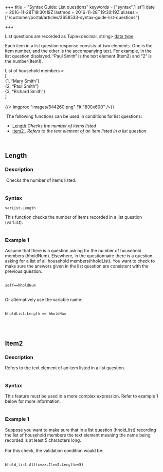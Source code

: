 ﻿+++
title = "Syntax Guide: List questions"
keywords = ["syntax","list"]
date = 2016-11-28T19:30:19Z
lastmod = 2016-11-28T19:30:19Z
aliases = ["/customer/portal/articles/2658533-syntax-guide-list-questions"]

+++

List questions are recorded as Tuple&lt;decimal, string&gt; [data
type](/syntax-guide/data-types).  
  
Each item in a list question response consists of two elements. One is
the item number, and the other is the accompanying text. For example, in
the list question displayed. “Paul Smith” is the text element (Item2)
and “2” is the number(Item1).  
  
<span style="text-align: center;">List of household members =</span>  
<span style="text-align: center;">\[</span>  
<span style="text-align: center;">{1, “Mary Smith”}</span>  
<span style="text-align: center;">{2, “Paul Smith”}</span>  
<span style="text-align: center;">{3, “Richard Smith”}</span>  
<span style="text-align: center;">\]</span>  
<span style="text-align: center;"> </span>  
{{< imgproc "images/644260.png" Fit "800x600" />}}  
  
  
 The following functions can be used in conditions for list questions:

-   [Length](#length).*Checks the number of items listed​*
-   [Item2 ](#item2). *Refers to the text element of an item listed in a
    list question*

 

<span id="length"></span>Length
-------------------------------

### Description

 Checks the number of items listed.   
 

### Syntax 

    varList.Length

  
This function checks the number of items recorded in a list question
(varList).  
 

### Example 1

Assume that there is a question asking for the number of household
members (hholdNum). Elsewhere, in the questionnaire there is a question
asking for a list of all household members(hholdList). You want to check
to make sure the answers given in the list question are consistent with
the previous question.  
 

    self==hholdNum

  
   
Or alternatively use the variable name:  
 

    hholdList.Length == hholdNum

  
   
 

<span id="item2"></span>Item2
-----------------------------

### Description

Refers to the text element of an item listed in a list question.  
 

### Syntax

This feature must be used in a more complex expression. Refer to example
1 below for more information.   
 

### Example 1

Suppose you want to make sure that in a list question (hhold\_list)
recording the list of household members the text element meaning the
name being recorded is at least 5 characters long.  
   
For this check, the validation condition would be:  
 

    hhold_list.All(x=>x.Item2.Length>=5)
